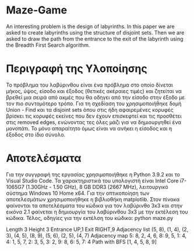 # Maze-Game
An interesting problem is the design of labyrinths. In this paper we are asked to create labyrinths using the structure of disjoint sets. Then we are asked to draw the path from the entrance to the exit of the labyrinth using the Breadth First Search algorithm.


# Περιγραφή της Υλοποίησης
Το πρόβλημα του λαβύρινθου είναι ένα πρόβλημα στο οποίο δίνεται μήκος, ύψος, είσοδο και έξοδος (θετικές ακέραιες τιμές) και ζητείται να βρεθεί μια σειρά από ακμές που θα οδηγει από την είσοδο στην έξοδο με τον πιο συντομότερο τρόπο. Για τη σχεδίαση του χρησιμοποιήθηκε δομή Union - Find και τα disjoint sets όπου στις ήδη αφαιρεμένες κορυφές βρίσκει τις κορυφές εκείνες που δεν έχουν επισκεφτεί και τις προσθέτει στις removed edges, ενώνοντας τες όλες μάζι για να δημιουργηθεί ένα μονοπάτι. Το μόνο απαραίτητο όμως είναι να ανήκει η είσοδος και η έξοδος στο ίδιο σύνολο.

# Αποτελέσματα
Για την συγγραφή της εργασίας χρησιμοποιήθηκε η Python 3.9.2 και το Visual Studio Code.
Τα χαρακτηριστικά του υπολογιστή είναι Intel Core i7-1065G7 (1.30GHz - 1.50 GHz), 8 GB DDR3 (2667 MHz), λειτουργικό σύστημα Windows 10 Home x64. Για την οπτικοποίηση των αποτελεσμάτων χρησιμοποιήθηκε η βιβλιοθήκη matplotlib. Στον πίνακα φαίνονται τα αποτελέσματα του κώδικα για τον λαβύρινθο 3x3 και στην εικόνα 2.1 φαίνεται η δημιουργία του λαβύρινθου 3x3 με την εκτέλεση του κώδικα. 
Τέλος, οδηγίες για την εκτέλση του κώδικα: python maze.py

Length           3
Height           3
Entrance         UP,1
Exit             RIGHT,9
Adjacency list   (5, 8), (1, 4), (2, 3), (4, 5), (8, 9), (5, 6), (2, 5), (4, 7)
Adjacency map    5: 8, 2, 4, 6, 8: 9, 5, 1: 4, 4: 1, 5, 7, 2: 3, 5, 3: 2, 9: 8, 6: 5, 7: 4
Path with BFS    [1, 4, 5, 8, 9]
